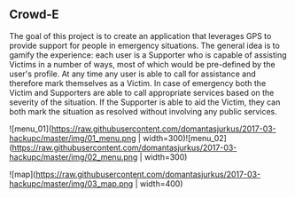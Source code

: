 ## Crowd-E

The goal of this project is to create an application that leverages GPS to provide support for people in emergency situations. The general idea is to gamify the experience: each user is a Supporter who is capable of assisting Victims in a number of ways, most of which would be pre-defined by the user's profile. At any time any user is able to call for assistance and therefore mark themselves as a Victim. In case of emergency both the Victim and Supporters are able to call appropriate services based on the severity of the situation. If the Supporter is able to aid the Victim, they can both mark the situation as resolved without involving any public services.

![menu_01](https://raw.githubusercontent.com/domantasjurkus/2017-03-hackupc/master/img/01_menu.png | width=300)![menu_02](https://raw.githubusercontent.com/domantasjurkus/2017-03-hackupc/master/img/02_menu.png | width=300)

![map](https://raw.githubusercontent.com/domantasjurkus/2017-03-hackupc/master/img/03_map.png | width=400)